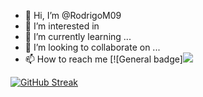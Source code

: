 - 👋 Hi, I’m @RodrigoM09
- 👀 I’m interested in 
- 🌱 I’m currently learning ...
- 💞️ I’m looking to collaborate on ...
- 📫 How to reach me [![General badge]<img src="{https://img.shields.io/badge/Gmail-D14836?style=for-the-badge&logo=gmail&logoColor=white}"/> 

<!---
RodrigoM09/RodrigoM09 is a ✨ special ✨ repository because its `README.md` (this file) appears on your GitHub profile.
You can click the Preview link to take a look at your changes.
--->

[![GitHub Streak](https://streak-stats.demolab.com/?user=RodrigoM09&theme=dark)](https://git.io/streak-stats)

